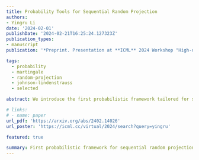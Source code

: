 ```yaml
---
title: Probability Tools for Sequential Random Projection
authors:
- Yingru Li
date: '2024-02-01'
publishDate: '2024-02-21T16:25:24.127323Z'
publication_types:
- manuscript
publication: '*Preprint. Presentation at **ICML** 2024 Workshop "High-dimensional Learning Dynamics 2024: The Emergence of Structure and Reasoning"*'

tags:
  - probability
  - martingale
  - random-projection
  - johnson-lindenstrauss
  - selected

abstract: We introduce the first probabilistic framework tailored for sequential random projection, an approach rooted in the challenges of sequential decision-making under uncertainty. The analysis is complicated by the sequential dependence and high-dimensional nature of random variables, a byproduct of the adaptive mechanisms inherent in sequential decision processes. Our work features a novel construction of a stopped process, facilitating the analysis of a sequence of concentration events that are interconnected in a sequential manner. By employing the method of mixtures within a self-normalized process, derived from the stopped process, we achieve a desired non-asymptotic probability bound. This bound represents a non-trivial martingale extension of the Johnson-Lindenstrauss (JL) lemma, marking a pioneering contribution to the literature on random projection and sequential analysis.

# links:
# - name: paper
url_pdf: 'https://arxiv.org/abs/2402.14026'
url_poster: 'https://icml.cc/virtual/2024/search?query=yingru'

featured: true

summary: First probabilistic framework for sequential random projection, an approach rooted in the challenges of sequential decision-making under uncertainty; A non-trivial martingale extension of Johnson-Lindenstrauss (JL) to sequentially adaptive data processes.
---
```

